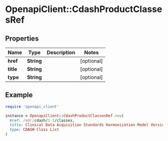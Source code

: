 # OpenapiClient::CdashProductClassesRef

## Properties

| Name | Type | Description | Notes |
| ---- | ---- | ----------- | ----- |
| **href** | **String** |  | [optional] |
| **title** | **String** |  | [optional] |
| **type** | **String** |  | [optional] |

## Example

```ruby
require 'openapi_client'

instance = OpenapiClient::CdashProductClassesRef.new(
  href: /mdr/cdash/1-1/classes,
  title: Clinical Data Acquisition Standards Harmonization Model Version 1.1,
  type: CDASH Class List
)
```

